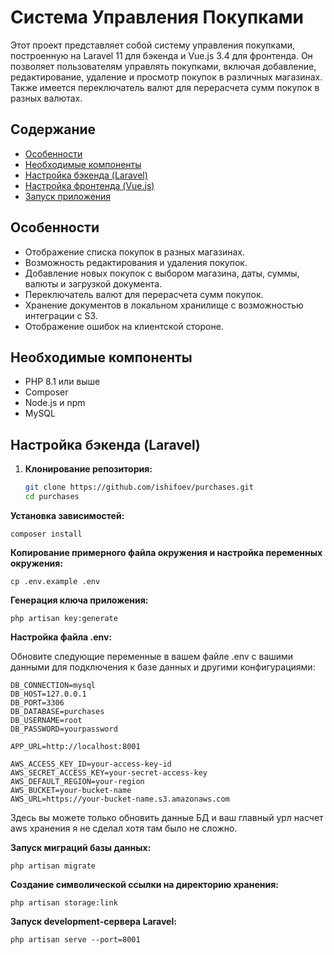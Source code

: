 # Система Управления Покупками

Этот проект представляет собой систему управления покупками, построенную на Laravel 11 для бэкенда и Vue.js 3.4 для фронтенда. Он позволяет пользователям управлять покупками, включая добавление, редактирование, удаление и просмотр покупок в различных магазинах. Также имеется переключатель валют для перерасчета сумм покупок в разных валютах.

## Содержание
- [Особенности](#особенности)
- [Необходимые компоненты](#необходимые-компоненты)
- [Настройка бэкенда (Laravel)](#настройка-бэкенда-laravel)
- [Настройка фронтенда (Vue.js)](#настройка-фронтенда-vuejs)
- [Запуск приложения](#запуск-приложения)

## Особенности
- Отображение списка покупок в разных магазинах.
- Возможность редактирования и удаления покупок.
- Добавление новых покупок с выбором магазина, даты, суммы, валюты и загрузкой документа.
- Переключатель валют для перерасчета сумм покупок.
- Хранение документов в локальном хранилище с возможностью интеграции с S3.
- Отображение ошибок на клиентской стороне.

## Необходимые компоненты
- PHP 8.1 или выше
- Composer
- Node.js и npm
- MySQL

## Настройка бэкенда (Laravel)

1. **Клонирование репозитория:**
   ```bash
   git clone https://github.com/ishifoev/purchases.git
   cd purchases

**Установка зависимостей:**

`
composer install
`

**Копирование примерного файла окружения и настройка переменных окружения:**

`
cp .env.example .env
`


**Генерация ключа приложения:**

`
php artisan key:generate
`


**Настройка файла .env:**

Обновите следующие переменные в вашем файле .env с вашими данными для подключения к базе данных и другими конфигурациями:


````
DB_CONNECTION=mysql
DB_HOST=127.0.0.1
DB_PORT=3306
DB_DATABASE=purchases
DB_USERNAME=root
DB_PASSWORD=yourpassword

APP_URL=http://localhost:8001

AWS_ACCESS_KEY_ID=your-access-key-id
AWS_SECRET_ACCESS_KEY=your-secret-access-key
AWS_DEFAULT_REGION=your-region
AWS_BUCKET=your-bucket-name
AWS_URL=https://your-bucket-name.s3.amazonaws.com

````


Здесь вы можете только обновить данные БД и ваш главный урл насчет aws хранения я не сделал хотя там было не сложно.

**Запуск миграций базы данных:**

`
php artisan migrate
`


**Создание символической ссылки на директорию хранения:**

`
php artisan storage:link
`


**Запуск development-сервера Laravel:**

`
php artisan serve --port=8001
`